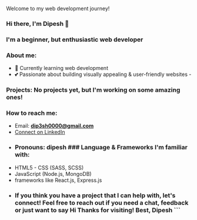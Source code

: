 Welcome to my web development journey! 
### Hi there, I'm Dipesh 🤠
### I'm a beginner, but enthusiastic web developer 
### About me: 
- 🌱 Currently learning web development 
- 💕 Passionate about building visually appealing & user-friendly websites -
### Projects: No projects yet, but I'm working on some amazing ones!
### How to reach me:
- Email: **dip3sh0000@gmail.com** 
- [Connect on LinkedIn](<https://www.linkedin.com/in/d3pesh/>)
- ### Pronouns: dipesh ### Language & Frameworks I'm familiar with:
- HTML5 - CSS (SASS, SCSS)
- JavaScript (Node.js, MongoDB)
- frameworks like React.js, Express.js
- ### If you think you have a project that I can help with, let's connect! Feel free to reach out if you need a chat, feedback or just want to say Hi Thanks for visiting! Best, Dipesh ```

<!---
d3pesh/d3pesh is a ✨ special ✨ repository because its `README.md` (this file) appears on your GitHub profile.
You can click the Preview link to take a look at your changes.
--->
